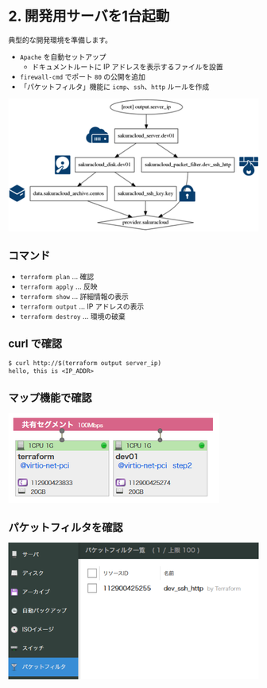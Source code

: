 # 2. 開発用サーバを1台起動

典型的な開発環境を準備します。

* `Apache` を自動セットアップ
  * ドキュメントルートに IP アドレスを表示するファイルを設置
* `firewall-cmd` でポート `80` の公開を追加
* 「パケットフィルタ」機能に `icmp`、`ssh`、`http` ルールを作成

![step1](../static/images/graph-step2.png)

## コマンド

* `terraform plan` … 確認
* `terraform apply` … 反映
* `terraform show` … 詳細情報の表示
* `terraform output` … IP アドレスの表示
* `terraform destroy` … 環境の破棄

## curl で確認

```
$ curl http://$(terraform output server_ip)
hello, this is <IP_ADDR>
```

## マップ機能で確認

![step2](../static/images/map-step2.png)

## パケットフィルタを確認

![step2](../static/images/step2-packetfilter.png)


